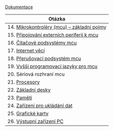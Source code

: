 <a href='http://ww1.microchip.com/downloads/en/DeviceDoc/atmel-2490-8-bit-avr-microcontroller-atmega64-l_datasheet.pdf'>Dokumentace</a>

| Otázka                                                          |
| --------------------------------------------------------------- |
| 14. [Mikrokontroléry (mcu) – základní pojmy](./MIT/MCU.md)      |
| 15. [Připojování externích periferií k mcu](./MIT/Periferie.md) |
| 16. [Čítačové podsystémy mcu](./MIT/Citace.md)                  |
| 17. [Internet věcí](./MIT/iot.md)                               |
| 18. [Přerušovací podsystém mcu](./MIT/Preruseni.md)             |
| 19. [Vyšší programovací jazyky pro mcu](./MIT/vyssi.md)         |
| 20. Sériová rozhraní mcu                                        |
| 21. [Procesory](./MIT/CPU.md)                                   |
| 22. [Základní desky](./MIT/MB.md)                               |
| 23. [Paměti](./MIT/Pameti.md)                                   |
| 24. [Zařízení pro ukládání dat](./MIT/HDDSSD.md)                |
| 25. [Grafické karty](./MIT/GPU.md)                              |
| 26. [Výstupní zařízení PC](./MIT/vystupnizarizeni.md)           |

